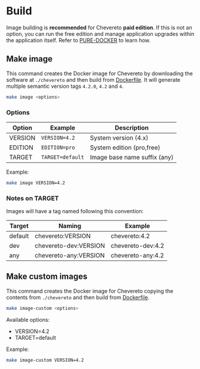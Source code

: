 # Build

Image building is **recommended** for Chevereto **paid edition**. If this is not an option, you can run the free edition and manage application upgrades within the application itself. Refer to [PURE-DOCKER](./PURE-DOCKER.md#run-free-edition-with-application-upgrade) to learn how.

## Make image

This command creates the Docker image for Chevereto by downloading the software at `./chevereto` and then build from [Dockerfile](../Dockerfile). It will generate multiple semantic version tags `4.2.0`, `4.2` and `4`.

```sh
make image <options>
```

### Options

| Option  | Example          | Description                  |
| ------- | ---------------- | ---------------------------- |
| VERSION | `VERSION=4.2`    | System version (4.x)         |
| EDITION | `EDITION=pro`    | System edition (pro,free)    |
| TARGET  | `TARGET=default` | Image base name suffix (any) |

Example:

```sh
make image VERSION=4.2
```

### Notes on TARGET

Images will have a tag named following this convention:

| Target  | Naming                | Example           |
| ------- | --------------------- | ----------------- |
| default | chevereto:VERSION     | chevereto:4.2     |
| dev     | chevereto-dev:VERSION | chevereto-dev:4.2 |
| any     | chevereto-any:VERSION | chevereto-any:4.2 |

## Make custom images

This command creates the Docker image for Chevereto copying the contents from `./chevereto` and then build from [Dockerfile](../Dockerfile).

```sh
make image-custom <options>
```

Available options:

* VERSION=4.2
* TARGET=default

Example:

```sh
make image-custom VERSION=4.2
```
